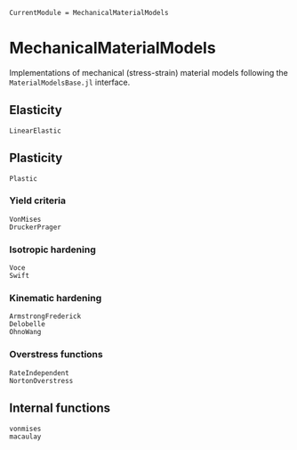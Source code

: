 ```@meta
CurrentModule = MechanicalMaterialModels
```

# MechanicalMaterialModels

Implementations of mechanical (stress-strain) material models following 
the `MaterialModelsBase.jl` interface. 


## Elasticity
```@docs 
LinearElastic
```

## Plasticity
```@docs
Plastic
```

### Yield criteria
```@docs
VonMises
DruckerPrager
```

### Isotropic hardening
```@docs
Voce
Swift
```

### Kinematic hardening
```@docs
ArmstrongFrederick
Delobelle
OhnoWang
```

### Overstress functions
```@docs
RateIndependent
NortonOverstress
```

## Internal functions
```@docs
vonmises
macaulay
```